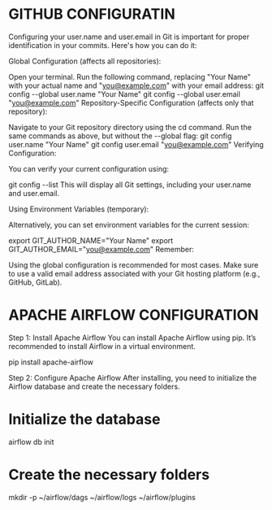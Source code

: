 # GITHUB CONFIGURATIN

Configuring your user.name and user.email in Git is important for proper identification in your commits. Here's how you can do it:

Global Configuration (affects all repositories):

Open your terminal.
Run the following command, replacing "Your Name" with your actual name and "you@example.com" with your email address:
git config --global user.name "Your Name"
git config --global user.email "you@example.com"
Repository-Specific Configuration (affects only that repository):

Navigate to your Git repository directory using the cd command.
Run the same commands as above, but without the --global flag:
git config user.name "Your Name"
git config user.email "you@example.com"
Verifying Configuration:

You can verify your current configuration using:

git config --list
This will display all Git settings, including your user.name and user.email.

Using Environment Variables (temporary):

Alternatively, you can set environment variables for the current session:

export GIT_AUTHOR_NAME="Your Name"
export GIT_AUTHOR_EMAIL="you@example.com"
Remember:

Using the global configuration is recommended for most cases.
Make sure to use a valid email address associated with your Git hosting platform (e.g., GitHub, GitLab).


# APACHE AIRFLOW CONFIGURATION
Step 1: Install Apache Airflow
You can install Apache Airflow using pip. It’s recommended to install Airflow in a virtual environment.

pip install apache-airflow


Step 2: Configure Apache Airflow
After installing, you need to initialize the Airflow database and create the necessary folders.

# Initialize the database
airflow db init

# Create the necessary folders
mkdir -p ~/airflow/dags ~/airflow/logs ~/airflow/plugins
